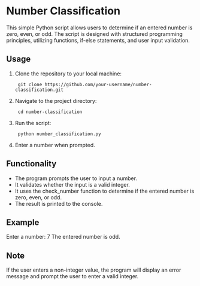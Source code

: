 # Number Classification

This simple Python script allows users to determine if an entered number is zero, even, or odd. The script is designed with structured programming principles, utilizing functions, if-else statements, and user input validation.

## Usage

1. Clone the repository to your local machine:

        git clone https://github.com/your-username/number-classification.git
    

2. Navigate to the project directory:

        cd number-classification
    

3. Run the script:

        python number_classification.py
    

4. Enter a number when prompted.

## Functionality

- The program prompts the user to input a number.
- It validates whether the input is a valid integer.
- It uses the check_number function to determine if the entered number is zero, even, or odd.
- The result is printed to the console.

## Example

Enter a number: 7
The entered number is odd.

## Note

If the user enters a non-integer value, the program will display an error message and prompt the user to enter a valid integer.
